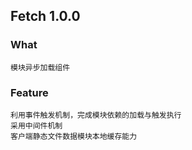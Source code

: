 ## Fetch 1.0.0

### What

    模块异步加载组件

### Feature

    利用事件触发机制，完成模块依赖的加载与触发执行
    采用中间件机制
    客户端静态文件数据模块本地缓存能力
